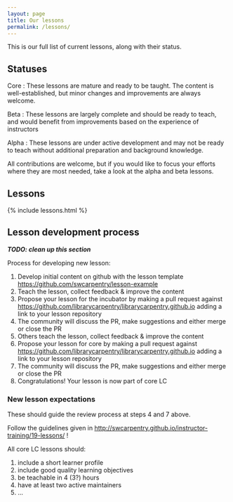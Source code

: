 ```yaml
---
layout: page
title: Our lessons
permalink: /lessons/
---
```


This is our full list of current lessons, along with their status.

## Statuses

Core
: These lessons are mature and ready to be taught. The content is
well-established, but minor changes and improvements are always
welcome.

Beta
: These lessons are largely complete and should be ready to teach, and
would benefit from improvements based on the experience of instructors

Alpha
: These lessons are under active development and may not be ready to
teach without additional preparation and background knowledge.

All contributions are welcome, but if you would like to focus your
efforts where they are most needed, take a look at the alpha and
beta lessons.

## Lessons

{% include lessons.html %}

## Lesson development process

***TODO: clean up this section***

Process for developing new lesson:

1. Develop initial content on github with the lesson template
   https://github.com/swcarpentry/lesson-example
2. Teach the lesson, collect feedback & improve the content
3. Propose your lesson for the incubator by making a pull request
   against
   https://github.com/librarycarpentry/librarycarpentry.github.io
   adding a link to your lesson repository
4. The community will discuss the PR, make suggestions and either
   merge or close the PR
5. Others teach the lesson, collect feedback & improve the content
6. Propose your lesson for core by making a pull request against
   https://github.com/librarycarpentry/librarycarpentry.github.io
   adding a link to your lesson repository
7. The community will discuss the PR, make suggestions and either
   merge or close the PR
8. Congratulations! Your lesson is now part of core LC

### New lesson expectations

These should guide the review process at steps 4 and 7 above.

Follow the guidelines given in http://swcarpentry.github.io/instructor-training/19-lessons/ !

All core LC lessons should:

1. include a short learner profile
2. include good quality learning objectives
3. be teachable in 4 (3?) hours
4. have at least two active maintainers
5. ...

